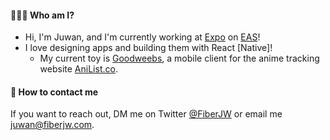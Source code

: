 #### 👨🏾‍💻 Who am I?

- Hi, I'm Juwan, and I'm currently working at [Expo](https://expo.dev) on [EAS](https://expo.dev/eas)!
- I love designing apps and building them with React [Native]!
  - My current toy is [Goodweebs](https://github.com/fiberjw/goodweebs), a mobile client for the anime tracking website [AniList.co](https://anilist.co/user/fiberjw).

#### 📱 How to contact me

If you want to reach out, DM me on Twitter [@FiberJW](https://twitter.com/FiberJW) or email me [juwan@fiberjw.com](mailto:juwan@fiberjw.com).
